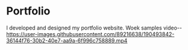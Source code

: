 # Portfolio
I developed and designed my portfolio website.
Woek samples video--https://user-images.githubusercontent.com/89216638/190493842-36144f76-30b2-40e7-aa9a-6f996c758889.mp4
